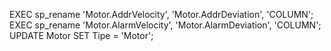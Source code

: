 EXEC sp_rename 'Motor.AddrVelocity',  'Motor.AddrDeviation', 'COLUMN'; 
EXEC sp_rename 'Motor.AlarmVelocity',  'Motor.AlarmDeviation', 'COLUMN';
UPDATE Motor SET Tipe = 'Motor';
